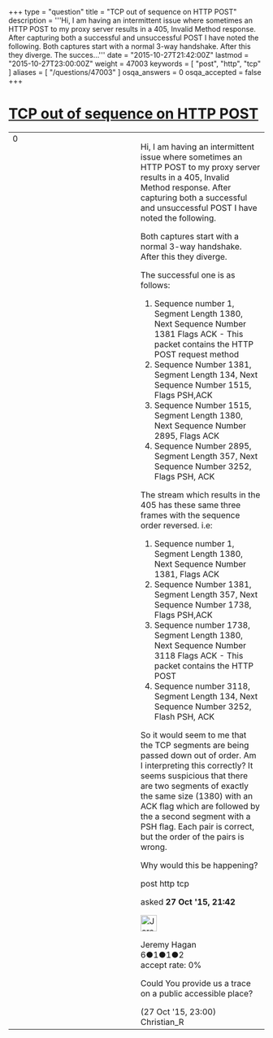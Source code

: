 +++
type = "question"
title = "TCP out of sequence on HTTP POST"
description = '''Hi, I am having an intermittent issue where sometimes an HTTP POST to my proxy server results in a 405, Invalid Method response. After capturing both a successful and unsuccessful POST I have noted the following. Both captures start with a normal 3-way handshake. After this they diverge.  The succes...'''
date = "2015-10-27T21:42:00Z"
lastmod = "2015-10-27T23:00:00Z"
weight = 47003
keywords = [ "post", "http", "tcp" ]
aliases = [ "/questions/47003" ]
osqa_answers = 0
osqa_accepted = false
+++

<div class="headNormal">

# [TCP out of sequence on HTTP POST](/questions/47003/tcp-out-of-sequence-on-http-post)

</div>

<div id="main-body">

<div id="askform">

<table id="question-table" style="width:100%;"><colgroup><col style="width: 50%" /><col style="width: 50%" /></colgroup><tbody><tr class="odd"><td style="width: 30px; vertical-align: top"><div class="vote-buttons"><span id="post-47003-upvote" class="ajax-command post-vote up" rel="nofollow" title="I like this post (click again to cancel)"> </span><div id="post-47003-score" class="post-score" title="current number of votes">0</div><span id="post-47003-downvote" class="ajax-command post-vote down" rel="nofollow" title="I dont like this post (click again to cancel)"> </span> <span id="favorite-mark" class="ajax-command favorite-mark" rel="nofollow" title="mark/unmark this question as favorite (click again to cancel)"> </span><div id="favorite-count" class="favorite-count"></div></div></td><td><div id="item-right"><div class="question-body"><p>Hi, I am having an intermittent issue where sometimes an HTTP POST to my proxy server results in a 405, Invalid Method response. After capturing both a successful and unsuccessful POST I have noted the following.</p><p>Both captures start with a normal 3-way handshake. After this they diverge.</p><p>The successful one is as follows:</p><ol><li>Sequence number 1, Segment Length 1380, Next Sequence Number 1381 Flags ACK - This packet contains the HTTP POST request method</li><li>Sequence Number 1381, Segment Length 134, Next Sequence Number 1515, Flags PSH,ACK</li><li>Sequence Number 1515, Segment Length 1380, Next Sequence Number 2895, Flags ACK</li><li>Sequence Number 2895, Segment Length 357, Next Sequence Number 3252, Flags PSH, ACK</li></ol><p>The stream which results in the 405 has these same three frames with the sequence order reversed. i.e:</p><ol><li>Sequence number 1, Segment Length 1380, Next Sequence Number 1381, Flags ACK</li><li>Sequence Number 1381, Segment Length 357, Next Sequence Number 1738, Flags PSH,ACK</li><li>Sequence number 1738, Segment Length 1380, Next Sequence Number 3118 Flags ACK - This packet contains the HTTP POST</li><li>Sequence number 3118, Segment Length 134, Next Sequence Number 3252, Flash PSH, ACK</li></ol><p>So it would seem to me that the TCP segments are being passed down out of order. Am I interpreting this correctly? It seems suspicious that there are two segments of exactly the same size (1380) with an ACK flag which are followed by the a second segment with a PSH flag. Each pair is correct, but the order of the pairs is wrong.</p><p>Why would this be happening?</p></div><div id="question-tags" class="tags-container tags"><span class="post-tag tag-link-post" rel="tag" title="see questions tagged &#39;post&#39;">post</span> <span class="post-tag tag-link-http" rel="tag" title="see questions tagged &#39;http&#39;">http</span> <span class="post-tag tag-link-tcp" rel="tag" title="see questions tagged &#39;tcp&#39;">tcp</span></div><div id="question-controls" class="post-controls"></div><div class="post-update-info-container"><div class="post-update-info post-update-info-user"><p>asked <strong>27 Oct '15, 21:42</strong></p><img src="https://secure.gravatar.com/avatar/7377b9ec854c402be011d3f806fef5b7?s=32&amp;d=identicon&amp;r=g" class="gravatar" width="32" height="32" alt="Jeremy%20Hagan&#39;s gravatar image" /><p><span>Jeremy Hagan</span><br />
<span class="score" title="6 reputation points">6</span><span title="1 badges"><span class="badge1">●</span><span class="badgecount">1</span></span><span title="1 badges"><span class="silver">●</span><span class="badgecount">1</span></span><span title="2 badges"><span class="bronze">●</span><span class="badgecount">2</span></span><br />
<span class="accept_rate" title="Rate of the user&#39;s accepted answers">accept rate:</span> <span title="Jeremy Hagan has no accepted answers">0%</span></p></div></div><div id="comments-container-47003" class="comments-container"><span id="47005"></span><div id="comment-47005" class="comment"><div id="post-47005-score" class="comment-score"></div><div class="comment-text"><p>Could You provide us a trace on a public accessible place?</p></div><div id="comment-47005-info" class="comment-info"><span class="comment-age">(27 Oct '15, 23:00)</span> <span class="comment-user userinfo">Christian_R</span></div></div></div><div id="comment-tools-47003" class="comment-tools"></div><div class="clear"></div><div id="comment-47003-form-container" class="comment-form-container"></div><div class="clear"></div></div></td></tr></tbody></table>

</div>

</div>

